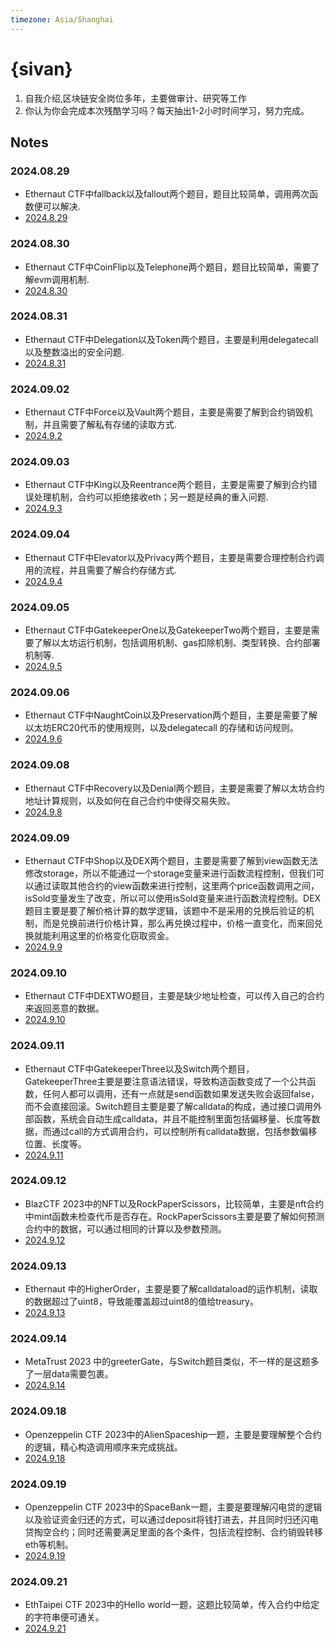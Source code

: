 ```yaml
---
timezone: Asia/Shanghai
---
```


# {sivan}

1. 自我介绍,区块链安全岗位多年，主要做审计、研究等工作
2. 你认为你会完成本次残酷学习吗？每天抽出1-2小时时间学习，努力完成。

## Notes

<!-- Content_START -->

### 2024.08.29
- Ethernaut CTF中fallback以及fallout两个题目，题目比较简单，调用两次函数便可以解决.
- [2024.8.29](./Writeup/Sivan/2024.8.29)
### 2024.08.30
- Ethernaut CTF中CoinFlip以及Telephone两个题目，题目比较简单，需要了解evm调用机制.
- [2024.8.30](./Writeup/Sivan/2024.8.30)
### 2024.08.31
- Ethernaut CTF中Delegation以及Token两个题目，主要是利用delegatecall以及整数溢出的安全问题.
- [2024.8.31](./Writeup/Sivan/2024.8.31)
### 2024.09.02
- Ethernaut CTF中Force以及Vault两个题目，主要是需要了解到合约销毁机制，并且需要了解私有存储的读取方式.
- [2024.9.2](./Writeup/Sivan/2024.9.2)
### 2024.09.03
- Ethernaut CTF中King以及Reentrance两个题目，主要是需要了解到合约错误处理机制，合约可以拒绝接收eth；另一题是经典的重入问题.
- [2024.9.3](./Writeup/Sivan/2024.9.3)
### 2024.09.04
- Ethernaut CTF中Elevator以及Privacy两个题目，主要是需要合理控制合约调用的流程，并且需要了解合约存储方式.
- [2024.9.4](./Writeup/Sivan/2024.9.4)
### 2024.09.05
- Ethernaut CTF中GatekeeperOne以及GatekeeperTwo两个题目，主要是需要了解以太坊运行机制，包括调用机制、gas扣除机制、类型转换、合约部署机制等.
- [2024.9.5](./Writeup/Sivan/2024.9.5)
### 2024.09.06
- Ethernaut CTF中NaughtCoin以及Preservation两个题目，主要是需要了解以太坊ERC20代币的使用规则，以及delegatecall 的存储和访问规则。
- [2024.9.6](./Writeup/Sivan/2024.9.6)
### 2024.09.08
- Ethernaut CTF中Recovery以及Denial两个题目，主要是需要了解以太坊合约地址计算规则，以及如何在自己合约中使得交易失败。
- [2024.9.8](./Writeup/Sivan/2024.9.8)
### 2024.09.09
- Ethernaut CTF中Shop以及DEX两个题目，主要是需要了解到view函数无法修改storage，所以不能通过一个storage变量来进行函数流程控制，但我们可以通过读取其他合约的view函数来进行控制，这里两个price函数调用之间，isSold变量发生了改变，所以可以使用isSold变量来进行函数流程控制。DEX题目主要是要了解价格计算的数学逻辑，该题中不是采用的兑换后验证的机制，而是兑换前进行价格计算，那么再兑换过程中，价格一直变化，而来回兑换就能利用这里的价格变化窃取资金。
- [2024.9.9](./Writeup/Sivan/2024.9.9)
### 2024.09.10
- Ethernaut CTF中DEXTWO题目，主要是缺少地址检查，可以传入自己的合约来返回恶意的数据。
- [2024.9.10](./Writeup/Sivan/2024.9.10)
### 2024.09.11
- Ethernaut CTF中GatekeeperThree以及Switch两个题目，GatekeeperThree主要是要注意语法错误，导致构造函数变成了一个公共函数，任何人都可以调用，还有一点就是send函数如果发送失败会返回false，而不会直接回滚。Switch题目主要是要了解calldata的构成，通过接口调用外部函数，系统会自动生成calldata，并且不能控制里面包括偏移量、长度等数据，而通过call的方式调用合约，可以控制所有calldata数据，包括参数偏移位置、长度等。
- [2024.9.11](./Writeup/Sivan/2024.9.11)
### 2024.09.12
- BlazCTF 2023中的NFT以及RockPaperScissors，比较简单，主要是nft合约中mint函数未检查代币是否存在。RockPaperScissors主要是要了解如何预测合约中的数据，可以通过相同的计算以及参数预测。
- [2024.9.12](./Writeup/Sivan/2024.9.12)
### 2024.09.13
- Ethernaut 中的HigherOrder，主要是要了解calldataload的运作机制，读取的数据超过了uint8，导致能覆盖超过uint8的值给treasury。
- [2024.9.13](./Writeup/Sivan/2024.9.13)
### 2024.09.14
- MetaTrust 2023 中的greeterGate，与Switch题目类似，不一样的是这题多了一层data需要包裹。
- [2024.9.14](./Writeup/Sivan/2024.9.14)
### 2024.09.18
- Openzeppelin CTF 2023中的AlienSpaceship一题，主要是要理解整个合约的逻辑，精心构造调用顺序来完成挑战。
- [2024.9.18](./Writeup/Sivan/2024.9.18)
### 2024.09.19
- Openzeppelin CTF 2023中的SpaceBank一题，主要是要理解闪电贷的逻辑以及验证资金归还的方式，可以通过deposit将钱打进去，并且同时归还闪电贷掏空合约；同时还需要满足里面的各个条件，包括流程控制、合约销毁转移eth等机制。
- [2024.9.19](./Writeup/Sivan/2024.9.19)
### 2024.09.21
- EthTaipei CTF 2023中的Hello world一题，这题比较简单，传入合约中给定的字符串便可通关。
- [2024.9.21](./Writeup/Sivan/2024.9.21)
<!-- Content_END -->
